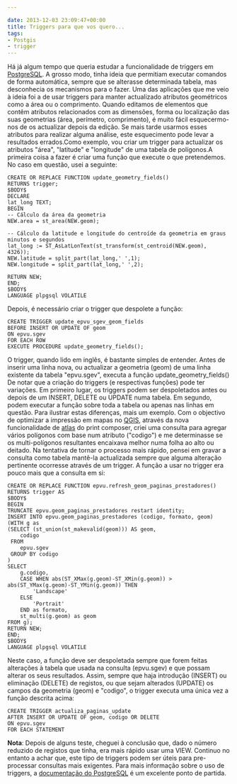 ```yaml
---

date: 2013-12-03 23:09:47+00:00
title: Triggers para que vos quero...
tags:
- Postgis
- trigger
---
```


Há já algum tempo que queria estudar a funcionalidade de triggers em [PostgreSQL](http://www.postgresql.org/). A grosso modo, tinha ideia que permitiam executar comandos de forma automática, sempre que se alterasse determinada tabela, mas desconhecia os mecanismos para o fazer. Uma das aplicações que me veio à ideia foi a de usar triggers para manter actualizado atributos geométricos como a área ou o comprimento. Quando editamos de elementos que contêm atributos relacionados com as dimensões, forma ou localização das suas geometrias (área, perímetro, comprimento), é muito fácil esquecermo-nos de os actualizar depois da edição. Se mais tarde usarmos esses atributos para realizar alguma análise, este esquecimento pode levar a resultados errados.Como exemplo, vou criar um trigger para actualizar os atributos "área", "latitude" e "longitude" de uma tabela de polígonos.A primeira coisa a fazer é criar uma função que execute o que pretendemos. No caso em questão, usei a seguinte:

    CREATE OR REPLACE FUNCTION update_geometry_fields()
    RETURNS trigger;
    $BODY$
    DECLARE
    lat_long TEXT;
    BEGIN
    -- Cálculo da área da geometria
    NEW.area = st_area(NEW.geom);

    -- Cálculo da latitude e longitude do centroíde da geometria em graus minutos e segundos
    lat_long := ST_AsLatLonText(st_transform(st_centroid(NEW.geom), 4326));
    NEW.latitude = split_part(lat_long,' ',1);
    NEW.longitude = split_part(lat_long,' ',2);

    RETURN NEW;
    END;
    $BODY$
    LANGUAGE plpgsql VOLATILE

Depois, é necessário criar o trigger que despolete a função:

    CREATE TRIGGER update_epvu_sgev_geom_fields
    BEFORE INSERT OR UPDATE OF geom
    ON epvu.sgev
    FOR EACH ROW
    EXECUTE PROCEDURE update_geometry_fields();

O trigger, quando lido em inglês, é bastante simples de entender. Antes de inserir uma linha nova, ou actualizar a geometria (geom) de uma linha existente da tabela "epvu.sgev", executa a função update_geometry_fields() De notar que a criação do triggers (e respectivas funções) pode ter variações. Em primeiro lugar, os triggers podem ser despoletados antes ou depois de um INSERT, DELETE ou UPDATE numa tabela. Em segundo, podem executar a função sobre toda a tabela ou apenas nas linhas em questão. Para ilustrar estas diferenças, mais um exemplo. Com o objectivo de optimizar a impressão em mapas no [QGIS](www.qgis.org), através da nova funcionalidade de [atlas](http://docs.qgis.org/testing/en/docs/user_manual/print_composer/print_composer.html#atlas-generation) do print composer, criei uma consulta para agregar vários polígonos com base num atributo ("codigo") e me determinasse se os multi-polígonos resultantes encaixava melhor numa folha ao alto ou deitado. Na tentativa de tornar o processo mais rápido, pensei em gravar a consulta como tabela mantê-la actualizada sempre que alguma alteração pertinente ocorresse através de um trigger. A função a usar no trigger era pouco mais que a consulta em si:

    CREATE OR REPLACE FUNCTION epvu.refresh_geom_paginas_prestadores()
    RETURNS trigger AS
    $BODY$
    BEGIN
    TRUNCATE epvu.geom_paginas_prestadores restart identity;
    INSERT INTO epvu.geom_paginas_prestadores (codigo, formato, geom)
    (WITH g as
    (SELECT (st_union(st_makevalid(geom))) AS geom,
        codigo
     FROM
        epvu.sgev
     GROUP BY codigo
    )
    SELECT
        g.codigo,
        CASE WHEN abs(ST_XMax(g.geom)-ST_XMin(g.geom)) > abs(ST_YMax(g.geom)-ST_YMin(g.geom)) THEN
            'Landscape'
        ELSE
            'Portrait'
        END as formato,
        st_multi(g.geom) as geom
    FROM g);
    RETURN NEW;
    END;
    $BODY$
    LANGUAGE plpgsql VOLATILE

Neste caso, a função deve ser despoletada sempre que forem feitas alterações à tabela que usada na consulta (epvu.sgev) e que possam alterar os seus resultados. Assim, sempre que haja introdução (INSERT) ou eliminação (DELETE) de registos, ou que sejam alterados (UPDATE) os campos da geometria (geom) e "codigo", o trigger executa uma única vez a função descrita acima:

    CREATE TRIGGER actualiza_paginas_update
    AFTER INSERT OR UPDATE OF geom, codigo OR DELETE
    ON epvu.sgev
    FOR EACH STATEMENT

**Nota**: Depois de alguns teste, cheguei à conclusão que, dado o número reduzido de registos que tinha, era mais rápido usar uma VIEW. Continuo no entanto a achar que, este tipo de triggers podem ser úteis para pre-processar consultas mais exigentes. Para mais informação sobre o uso de triggers, a [documentação do PostgreSQL](http://www.postgresql.org/docs/9.3/static/sql-createtrigger.html) é um excelente ponto de partida.



